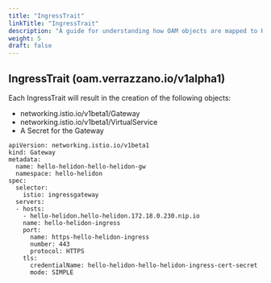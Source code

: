 ```yaml
---
title: "IngressTrait"
linkTitle: "IngressTrait"
description: "A guide for understanding how OAM objects are mapped to Kubernetes objects"
weight: 5
draft: false
---
```


## IngressTrait (oam.verrazzano.io/v1alpha1)

Each IngressTrait will result in the creation of the following objects:
* networking.istio.io/v1beta1/Gateway
* networking.istio.io/v1beta1/VirtualService
* A Secret for the Gateway

```
apiVersion: networking.istio.io/v1beta1
kind: Gateway
metadata:
  name: hello-helidon-hello-helidon-gw
  namespace: hello-helidon
spec:
  selector:
    istio: ingressgateway
  servers:
  - hosts:
    - hello-helidon.hello-helidon.172.18.0.230.nip.io
    name: hello-helidon-ingress
    port:
      name: https-hello-helidon-ingress
      number: 443
      protocol: HTTPS
    tls:
      credentialName: hello-helidon-hello-helidon-ingress-cert-secret
      mode: SIMPLE
```
